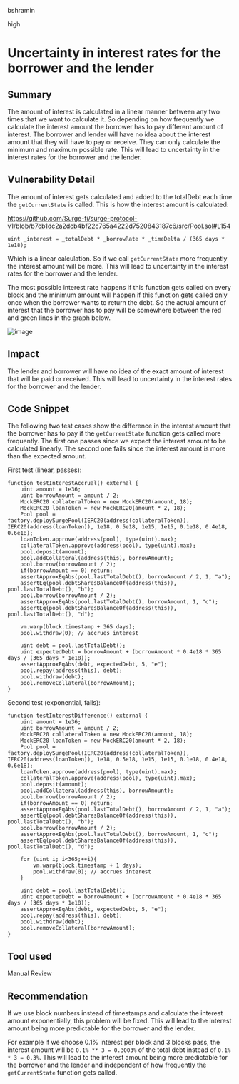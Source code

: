 bshramin

high

# Uncertainty in interest rates for the borrower and the lender

## Summary
The amount of interest is calculated in a linear manner between any two times that we want to calculate it. So depending on how frequently we calculate the interest amount the borrower has to pay different amount of interest. The borrower and lender will have no idea about the interest amount that they will have to pay or receive. They can only calculate the minimum and maximum possible rate. This will lead to uncertainty in the interest rates for the borrower and the lender.

## Vulnerability Detail
The amount of interest gets calculated and added to the totalDebt each time the `getCurrentState` is called. This is how the interest amount is calculated:

https://github.com/Surge-fi/surge-protocol-v1/blob/b7cb1dc2a2dcb4bf22c765a4222d7520843187c6/src/Pool.sol#L154
```solidity
uint _interest = _totalDebt * _borrowRate * _timeDelta / (365 days * 1e18);
```
Which is a linear calculation. So if we call `getCurrentState` more frequently the interest amount will be more. This will lead to uncertainty in the interest rates for the borrower and the lender.

The most possible interest rate happens if this function gets called on every block and the minimum amount will happen if this function gets called only once when the borrower wants to return the debt. 
So the actual amount of interest that the borrower has to pay will be somewhere between the red and green lines in the graph below.

![image](https://i.ibb.co/FDP6f78/IMG-0068.jpg)


## Impact
The lender and borrower will have no idea of the exact amount of interest that will be paid or received. This will lead to uncertainty in the interest rates for the borrower and the lender.

## Code Snippet
The following two test cases show the difference in the interest amount that the borrower has to pay if the `getCurrentState` function gets called more frequently. The first one passes since we expect the interest amount to be calculated linearly. The second one fails since the interest amount is more than the expected amount.

First test (linear, passes):
```solidity
function testInterestAccrual() external {
    uint amount = 1e36;
    uint borrowAmount = amount / 2;
    MockERC20 collateralToken = new MockERC20(amount, 18);
    MockERC20 loanToken = new MockERC20(amount * 2, 18);
    Pool pool = factory.deploySurgePool(IERC20(address(collateralToken)), IERC20(address(loanToken)), 1e18, 0.5e18, 1e15, 1e15, 0.1e18, 0.4e18, 0.6e18);
    loanToken.approve(address(pool), type(uint).max);
    collateralToken.approve(address(pool), type(uint).max);
    pool.deposit(amount);
    pool.addCollateral(address(this), borrowAmount);
    pool.borrow(borrowAmount / 2);
    if(borrowAmount == 0) return;
    assertApproxEqAbs(pool.lastTotalDebt(), borrowAmount / 2, 1, "a");
    assertEq(pool.debtSharesBalanceOf(address(this)), pool.lastTotalDebt(), "b");
    pool.borrow(borrowAmount / 2);
    assertApproxEqAbs(pool.lastTotalDebt(), borrowAmount, 1, "c");
    assertEq(pool.debtSharesBalanceOf(address(this)), pool.lastTotalDebt(), "d");

    vm.warp(block.timestamp + 365 days);
    pool.withdraw(0); // accrues interest

    uint debt = pool.lastTotalDebt();
    uint expectedDebt = borrowAmount + (borrowAmount * 0.4e18 * 365 days / (365 days * 1e18));
    assertApproxEqAbs(debt, expectedDebt, 5, "e");
    pool.repay(address(this), debt);
    pool.withdraw(debt);
    pool.removeCollateral(borrowAmount);
}
```
Second test (exponential, fails):

```solidity
function testInterestDifference() external {
    uint amount = 1e36;
    uint borrowAmount = amount / 2;
    MockERC20 collateralToken = new MockERC20(amount, 18);
    MockERC20 loanToken = new MockERC20(amount * 2, 18);
    Pool pool = factory.deploySurgePool(IERC20(address(collateralToken)), IERC20(address(loanToken)), 1e18, 0.5e18, 1e15, 1e15, 0.1e18, 0.4e18, 0.6e18);
    loanToken.approve(address(pool), type(uint).max);
    collateralToken.approve(address(pool), type(uint).max);
    pool.deposit(amount);
    pool.addCollateral(address(this), borrowAmount);
    pool.borrow(borrowAmount / 2);
    if(borrowAmount == 0) return;
    assertApproxEqAbs(pool.lastTotalDebt(), borrowAmount / 2, 1, "a");
    assertEq(pool.debtSharesBalanceOf(address(this)), pool.lastTotalDebt(), "b");
    pool.borrow(borrowAmount / 2);
    assertApproxEqAbs(pool.lastTotalDebt(), borrowAmount, 1, "c");
    assertEq(pool.debtSharesBalanceOf(address(this)), pool.lastTotalDebt(), "d");

    for (uint i; i<365;++i){
        vm.warp(block.timestamp + 1 days);
        pool.withdraw(0); // accrues interest
    }

    uint debt = pool.lastTotalDebt();
    uint expectedDebt = borrowAmount + (borrowAmount * 0.4e18 * 365 days / (365 days * 1e18));
    assertApproxEqAbs(debt, expectedDebt, 5, "e");
    pool.repay(address(this), debt);
    pool.withdraw(debt);
    pool.removeCollateral(borrowAmount);
}
```

## Tool used

Manual Review

## Recommendation
If we use block numbers instead of timestamps and calculate the interest amount exponentially, this problem will be fixed. This will lead to the interest amount being more predictable for the borrower and the lender.

For example if we choose 0.1% interest per block and 3 blocks pass, the interest amount will be `0.1% ** 3 = 0.3003%` of the total debt instead of `0.1% * 3 = 0.3%`. This will lead to the interest amount being more predictable for the borrower and the lender and independent of how frequently the `getCurrentState` function gets called.
